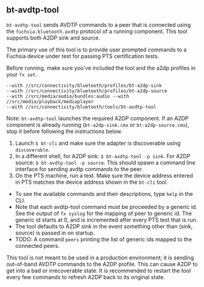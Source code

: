 ## bt-avdtp-tool

`bt-avdtp-tool` sends AVDTP commands to a peer that is connected using the `fuchsia.bluetooth.avdtp`
protocol of a running component. This tool supports both A2DP sink and source.

The primary use of this tool is to provide user prompted commands to a
Fuchsia device under test for passing PTS certification tests.

Before running, make sure you've included the tool and the a2dp profiles in your `fx set`.
```
--with //src/connectivity/bluetooth/profiles/bt-a2dp-sink
--with //src/connectivity/bluetooth/profiles/bt-a2dp-source
--with //src/media/audio/bundles:audio --with //src/media/playback/mediaplayer
--with //src/connectivity/bluetooth/tools/bt-avdtp-tool
```

Note: `bt-avdtp-tool` launches the required A2DP component. If an A2DP component
is already running (`bt-a2dp-sink.cmx` or `bt-a2dp-source.cmx`), stop it before
following the instructions below.

1) Launch `$ bt-cli` and make sure the adapter is discoverable using `discoverable`.
2) In a different shell, for A2DP sink: `$ bt-avdtp-tool -p sink`. For A2DP source:
`$ bt-avdtp-tool -p source`. This should spawn a command line interface for sending avdtp
commands to the peer.
3) On the PTS machine, run a test. Make sure the device address entered in PTS matches
the device address shown in the `bt-cli` tool.

* To see the available commands and their descriptions, type `help` in the CLI.
* Note that each avdtp-tool command must be proceeded by a generic id. See the output
of `fx syslog` for the mapping of peer to generic id. The generic id starts at 0, and
is incremented after every PTS test that is run.
* The tool defaults to A2DP sink in the event something other than (sink, source) is passed
in on startup.
* TODO: A command `peers` printing the list of generic ids mapped to the connected peers.

This tool is not meant to be used in a production environment; it is sending out-of-band
AVDTP commands to the A2DP profile. This can cause A2DP to get into a bad or irrecoverable state.
It is recommended to restart the tool every few commands to refresh A2DP back to its
original state.
